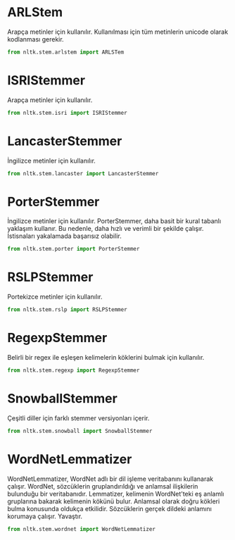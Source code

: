 # ARLStem
Arapça metinler için kullanılır. Kullanılması için tüm metinlerin unicode olarak kodlanması gerekir.

```python
from nltk.stem.arlstem import ARLSTem
```
# ISRIStemmer
Arapça metinler için kullanılır.

```python
from nltk.stem.isri import ISRIStemmer
```
# LancasterStemmer
İngilizce metinler için kullanılır. 

```python
from nltk.stem.lancaster import LancasterStemmer
```
# PorterStemmer
İngilizce metinler için kullanılır. PorterStemmer, daha basit bir kural tabanlı yaklaşım kullanır. Bu nedenle, daha hızlı ve verimli bir şekilde çalışır. İstisnaları yakalamada başarısız olabilir.

```python
from nltk.stem.porter import PorterStemmer
```
# RSLPStemmer
Portekizce metinler için kullanılır.

```python
from nltk.stem.rslp import RSLPStemmer
```
# RegexpStemmer
Belirli bir regex ile eşleşen kelimelerin köklerini bulmak için kullanılır.

```python
from nltk.stem.regexp import RegexpStemmer
```
# SnowballStemmer
Çeşitli diller için farklı stemmer versiyonları içerir. 

```python
from nltk.stem.snowball import SnowballStemmer
```
# WordNetLemmatizer
WordNetLemmatizer, WordNet adlı bir dil işleme veritabanını kullanarak çalışır. WordNet, sözcüklerin gruplandırıldığı ve anlamsal ilişkilerin bulunduğu bir veritabanıdır. Lemmatizer, kelimenin WordNet'teki eş anlamlı gruplarına bakarak kelimenin kökünü bulur. Anlamsal olarak doğru kökleri bulma konusunda oldukça etkilidir. Sözcüklerin gerçek dildeki anlamını korumaya çalışır. Yavaştır.

```python
from nltk.stem.wordnet import WordNetLemmatizer
```